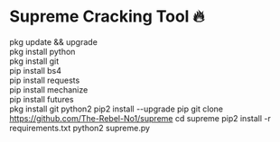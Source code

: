 # Supreme Cracking Tool 🔥
pkg update && upgrade  
pkg install python  
pkg install git  
pip install bs4  
pip install requests  
pip install mechanize  
pip install futures  
pkg install git python2
pip2 install --upgrade pip
git clone https://github.com/The-Rebel-No1/supreme
cd supreme
pip2 install -r requirements.txt
python2 supreme.py
